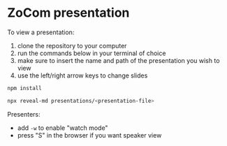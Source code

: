 # ZoCom presentation

To view a presentation:

1. clone the repository to your computer
2. run the commands below in your terminal of choice
3. make sure to insert the name and path of the presentation you wish to view
4. use the left/right arrow keys to change slides

```bash
npm install

npx reveal-md presentations/<presentation-file>
```

Presenters:
* add `-w` to enable "watch mode"
* press "S" in the browser if you want speaker view
